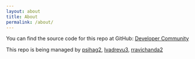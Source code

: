 ```yaml
---
layout: about
title: About
permalink: /about/
---
```


You can find the source code for this repo at GitHub:
[Developer Community](https://github.dxc.com/AppliedAICoEGarages/structured-journalism-developer-community)

This repo is being managed by [psihag2](https://github.dxc.com/psihag2), [lvadrevu3](https://github.dxc.com/lvadrevu3), [rravichanda2](https://github.dxc.com/rravichanda2)

